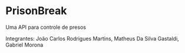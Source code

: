 # PrisonBreak
Uma API para controle de presos

Integrantes: João Carlos Rodrigues Martins, Matheus Da Silva Gastaldi, Gabriel Morona
